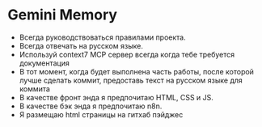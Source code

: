 # Gemini Memory

- Всегда руководствоваться правилами проекта.
- Всегда отвечать на русском языке.
- Используй context7 MCP сервер всегда когда тебе требуется документация 
- В тот момент, когда будет выполнена часть работы, после которой лучше сделать коммит, предоставь текст на русском языке для коммита
- В качестве фронт энда я предпочитаю HTML, CSS и JS. 
- В качестве бэк энда я предпочитаю n8n.
- Я размещаю html страницы на гитхаб пэйджес
